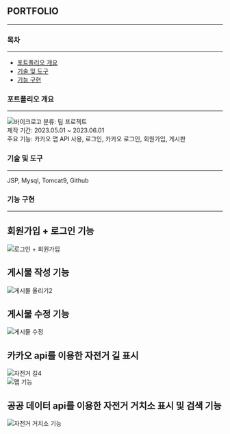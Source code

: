 ## PORTFOLIO
***
### 목차
***
- [포트폴리오 개요](https://github.com/kkameoo/bikeproject#포트폴리오-개요)
- [기술 및 도구](https://github.com/kkameoo/bikeproject#기술-및-도구)    
- [기능 구현](https://github.com/kkameoo/bikeproject#기능-구현)
### 포트폴리오 개요
***
![바이크로고](https://github.com/kkameoo/cocktailproject/assets/116774845/dd39e496-cd08-472b-a04c-35b0416a7432)
분류: 팀 프로젝트  
제작 기간: 2023.05.01 ~ 2023.06.01  
주요 기능: 카카오 맵 API 사용, 로그인, 카카오 로그인, 회원가입, 게시판  

### 기술 및 도구
***
JSP, Mysql, Tomcat9, Github      


### 기능 구현
***
## 회원가입 + 로그인 기능
![로그인 + 회원가입](https://github.com/kkameoo/cocktailproject/assets/116774845/f785c528-a0db-4e40-a29c-9f09a100703e)  
## 게시물 작성 기능
![게시물 올리기2](https://github.com/kkameoo/cocktailproject/assets/116774845/d942f6c5-12c7-4c3f-b7fa-20112aa28027)            
## 게시물 수정 기능
![게시물 수정](https://github.com/kkameoo/cocktailproject/assets/116774845/f5631e62-a056-43fe-894c-31a947f2e658)        
## 카카오 api를 이용한 자전거 길 표시
![자전거 길4](https://github.com/kkameoo/cocktailproject/assets/116774845/e00eeef9-dc6b-41cf-a4cc-e9f59162315c)       
![맵 기능](https://github.com/kkameoo/midterm/assets/116774845/a2843344-6f43-4a6d-a364-9156a08d7e79)    
## 공공 데이터 api를 이용한 자전거 거치소 표시 및 검색 기능
![자전거 거치소 기능](https://github.com/kkameoo/midterm/assets/116774845/9b2e365b-b83c-4e6b-a8d7-196357a3b745)    
